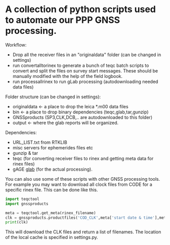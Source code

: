 

# A collection of python scripts used to automate our PPP GNSS processing. #



Workflow: 
* Drop all the receiver files in an "originaldata" folder (can be changed in settings)
* run convertalltorinex to generate a bunch of teqc batch scripts to convert and split the files on survey start messages. These should be manually modified with the help of the field logbook.
* run processallrinex to run gLab processing (autodownloading needed data files)


Folder structure (can be changed in settings):
* originaldata <- a place to drop the leica *.m00 data files 
* bin <- a place to drop binary dependencies (teqc,glab,tar,gunzip)
* GNSSproducts (SP3,CLK,DCB,.. are autodownloaded to this folder)
* output <- where the glab reports will be organized.


Dependencies:
* URL_LIST.txt from RTKLIB
* misc servers for ephemerides files etc
* gunzip & tar 
* teqc (for converting receiver files to rinex and getting meta data for rinex files)
* gAGE [glab](http://www.gage.upc.edu/gLAB) (for the actual processing). 


You can also use some of these scripts with other GNSS processing tools. For example you may want to download all clock files from CODE for a specific rinex file. This can be done like this. 

```python
import teqctool 
import gnssproducts

meta = teqctool.get_meta(rinex_filename)
clk = gnssproducts.productfiles('COD_CLK',meta['start date & time'],meta['final date & time'])
print(clk)
```

This will download the CLK files and return a list of filenames. The location of the local cache is specified in settings.py. 




